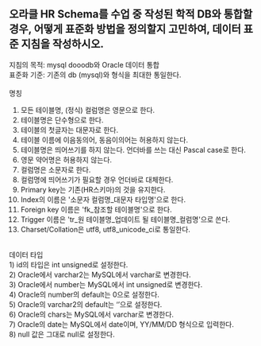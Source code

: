 오라클 HR Schema를 수업 중 작성된 학적 DB와 통합할 경우, 어떻게 표준화 방법을 정의할지 고민하여, 데이터 표준 지침을 작성하시오.
-----------------------------------------------------------------------------------------------------------------------------
지침의 목적: mysql dooodb와 Oracle 데이터 통합 <br/>
표준화 기준: 기존의 db (mysql)와 형식을 최대한 통일한다. <br/>
<br/>
명칭
<br/>
1) 모든 테이블명, (정식) 컬럼명은 영문으로 한다.<br/>
2) 테이블명은 단수형으로 한다.<br/>
3) 테이블의 첫글자는 대문자로 한다.<br/>
4) 테이블 이름에 이음동의어, 동음이의어는 허용하지 않는다.<br/>
5) 테이블명은 띄어쓰기를 하지 않는다. 언더바를 쓰는 대신 Pascal case로 한다.<br/>
6) 영문 약어명은 허용하지 않는다.<br/>
7) 컬럼명은 소문자로 한다.<br/>
8) 컬럼명에 띄어쓰기가 필요할 경우 언더바로 대체한다.<br/>
9) Primary key는 기존(HR스키마)의 것을 유지한다. <br/>
10) Index의 이름은 '소문자 컬럼명_대문자 타입명'으로 한다.<br/>
11) Foreign key 이름은 'fk_참조할 테이블명'으로 한다.<br/>
12) Trigger 이름은 'tr_원 테이블명_업데이트 될 테이블명_컬럼명'으로 쓴다.<br/>
13) Charset/Collation은 utf8, utf8_unicode_ci로 통일한다.<br/>
<br/>
데이터 타입<br/>
1) id의 타입은 int unsigned로 설정한다.<br/>
2) Oracle에서 varchar2는 MySQL에서 varchar로 변경한다.<br/>
3) Oracle에서 number는 MySQL에서 int unsigned로 변경한다.<br/>
4) Oracle의 number의 default는 0으로 설정한다.<br/>
5) Oracle의 varchar2의 default는 ‘’으로 설정한다.<br/>
6) Oracle의 chars는 MySQL에서 varchar로 변경한다.<br/>
7) Oracle의 date는 MySQL에서 date이며, YY/MM/DD 형식으로 입력한다.<br/>
8) null 값은 그대로 null로 설정한다.<br/>
